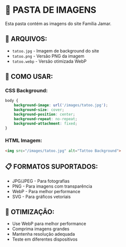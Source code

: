 # 📸 **PASTA DE IMAGENS**

Esta pasta contém as imagens do site Família Jamar.

## 📁 **ARQUIVOS:**

- `tatoo.jpg` - Imagem de background do site
- `tatoo.png` - Versão PNG da imagem
- `tatoo.webp` - Versão otimizada WebP

## 🎨 **COMO USAR:**

### **CSS Background:**
```css
body {
    background-image: url('/images/tatoo.jpg');
    background-size: cover;
    background-position: center;
    background-repeat: no-repeat;
    background-attachment: fixed;
}
```

### **HTML Imagem:**
```html
<img src="/images/tatoo.jpg" alt="Tattoo Background">
```

## 📋 **FORMATOS SUPORTADOS:**
- JPG/JPEG - Para fotografias
- PNG - Para imagens com transparência
- WebP - Para melhor performance
- SVG - Para gráficos vetoriais

## 🚀 **OTIMIZAÇÃO:**
- Use WebP para melhor performance
- Comprima imagens grandes
- Mantenha resolução adequada
- Teste em diferentes dispositivos 